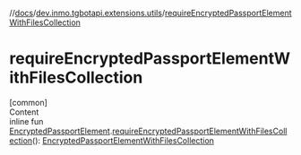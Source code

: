 //[docs](../../index.md)/[dev.inmo.tgbotapi.extensions.utils](index.md)/[requireEncryptedPassportElementWithFilesCollection](require-encrypted-passport-element-with-files-collection.md)



# requireEncryptedPassportElementWithFilesCollection  
[common]  
Content  
inline fun [EncryptedPassportElement](../dev.inmo.tgbotapi.types.passport.encrypted.abstracts/-encrypted-passport-element/index.md).[requireEncryptedPassportElementWithFilesCollection](require-encrypted-passport-element-with-files-collection.md)(): [EncryptedPassportElementWithFilesCollection](../dev.inmo.tgbotapi.types.passport.encrypted.abstracts/-encrypted-passport-element-with-files-collection/index.md)  



